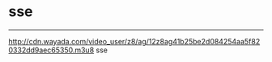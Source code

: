 # sse
---
http://cdn.wayada.com/video_user/z8/ag/12z8ag41b25be2d084254aa5f820332dd9aec65350.m3u8 sse
